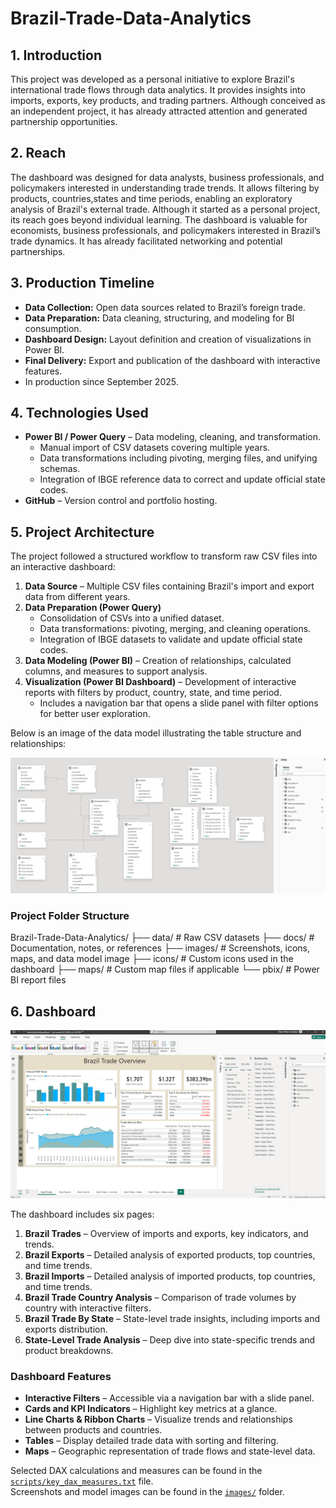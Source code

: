 # Brazil-Trade-Data-Analytics

## 1. Introduction
This project was developed as a personal initiative to explore Brazil's international trade flows through data analytics. It provides insights into imports, exports, key products, and trading partners. Although conceived as an independent project, it has already attracted attention and generated partnership opportunities.

## 2. Reach
The dashboard was designed for data analysts, business professionals, and policymakers interested in understanding trade trends. It allows filtering by products, countries,states and time periods, enabling an exploratory analysis of Brazil's external trade.
Although it started as a personal project, its reach goes beyond individual learning. The dashboard is valuable for economists, business professionals, and policymakers interested in Brazil’s trade dynamics. It has already facilitated networking and potential partnerships.

## 3. Production Timeline
- **Data Collection:** Open data sources related to Brazil’s foreign trade.  
- **Data Preparation:** Data cleaning, structuring, and modeling for BI consumption.  
- **Dashboard Design:** Layout definition and creation of visualizations in Power BI.  
- **Final Delivery:** Export and publication of the dashboard with interactive features.
- In production since September 2025. 

## 4. Technologies Used
- **Power BI / Power Query** – Data modeling, cleaning, and transformation.  
  - Manual import of CSV datasets covering multiple years.  
  - Data transformations including pivoting, merging files, and unifying schemas.  
  - Integration of IBGE reference data to correct and update official state codes.  
- **GitHub** – Version control and portfolio hosting.  

## 5. Project Architecture
The project followed a structured workflow to transform raw CSV files into an interactive dashboard:

1. **Data Source** – Multiple CSV files containing Brazil's import and export data from different years.  
2. **Data Preparation (Power Query)**  
   - Consolidation of CSVs into a unified dataset.  
   - Data transformations: pivoting, merging, and cleaning operations.  
   - Integration of IBGE datasets to validate and update official state codes.  
3. **Data Modeling (Power BI)** – Creation of relationships, calculated columns, and measures to support analysis.  
4. **Visualization (Power BI Dashboard)** – Development of interactive reports with filters by product, country, state, and time period.  
   - Includes a navigation bar that opens a slide panel with filter options for better user exploration.

Below is an image of the data model illustrating the table structure and relationships:


![Data Model View](images/ModelView.png)

### Project Folder Structure

Brazil-Trade-Data-Analytics/
├── data/ # Raw CSV datasets
├── docs/ # Documentation, notes, or references
├── images/ # Screenshots, icons, maps, and data model image
├── icons/ # Custom icons used in the dashboard
├── maps/ # Custom map files if applicable
└── pbix/ # Power BI report files

## 6. Dashboard
![Dashboard Preview](images/DashboardFullView.png)

The dashboard includes six pages:  

1. **Brazil Trades** – Overview of imports and exports, key indicators, and trends.  
2. **Brazil Exports** – Detailed analysis of exported products, top countries, and time trends.  
3. **Brazil Imports** – Detailed analysis of imported products, top countries, and time trends.  
4. **Brazil Trade Country Analysis** – Comparison of trade volumes by country with interactive filters.  
5. **Brazil Trade By State** – State-level trade insights, including imports and exports distribution.  
6. **State-Level Trade Analysis** – Deep dive into state-specific trends and product breakdowns.

### Dashboard Features
- **Interactive Filters** – Accessible via a navigation bar with a slide panel.  
- **Cards and KPI Indicators** – Highlight key metrics at a glance.  
- **Line Charts & Ribbon Charts** – Visualize trends and relationships between products and countries.  
- **Tables** – Display detailed trade data with sorting and filtering.  
- **Maps** – Geographic representation of trade flows and state-level data.  

Selected DAX calculations and measures can be found in the [`scripts/key_dax_measures.txt`](scripts/key_dax_measures.txt) file.  
Screenshots and model images can be found in the [`images/`](images/) folder.
